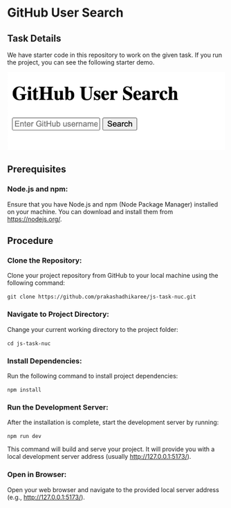 # GitHub User Search
## Task Details

We have starter code in this repository to work on the given task. If you run the project, you can see the following starter demo.

![Alt text](image.png)

## Prerequisites

### Node.js and npm:
Ensure that you have Node.js and npm (Node Package Manager) installed on your machine. You can download and install them from https://nodejs.org/.

## Procedure

### Clone the Repository:
Clone your project repository from GitHub to your local machine using the following command:

```git clone https://github.com/prakashadhikaree/js-task-nuc.git```

### Navigate to Project Directory:
Change your current working directory to the project folder:

```cd js-task-nuc```

### Install Dependencies:
Run the following command to install project dependencies:

```npm install```

### Run the Development Server:
After the installation is complete, start the development server by running:

```npm run dev```

This command will build and serve your project. It will provide you with a local development server address (usually http://127.0.0.1:5173/).

### Open in Browser:
Open your web browser and navigate to the provided local server address (e.g., http://127.0.0.1:5173/).
